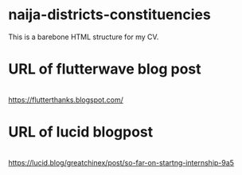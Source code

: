 # naija-districts-constituencies

This is a barebone HTML structure for my CV.

# URL of flutterwave blog post

<br> https://flutterthanks.blogspot.com/

# URL of lucid blogpost

<br> https://lucid.blog/greatchinex/post/so-far-on-startng-internship-9a5
